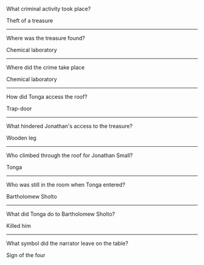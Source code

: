 What criminal activity took place?

Theft of a treasure

---

Where was the treasure found?

Chemical laboratory

---

Where did the crime take place

Chemical laboratory

---

How did Tonga access the roof?

Trap-door

---

What hindered Jonathan's access to the treasure?

Wooden leg

---

Who climbed through the roof for Jonathan Small?

Tonga

---

Who was still in the room when Tonga entered?

Bartholomew Sholto

---

What did Tonga do to Bartholomew Sholto?

Killed him

---

What symbol did the narrator leave on the table?

Sign of the four
